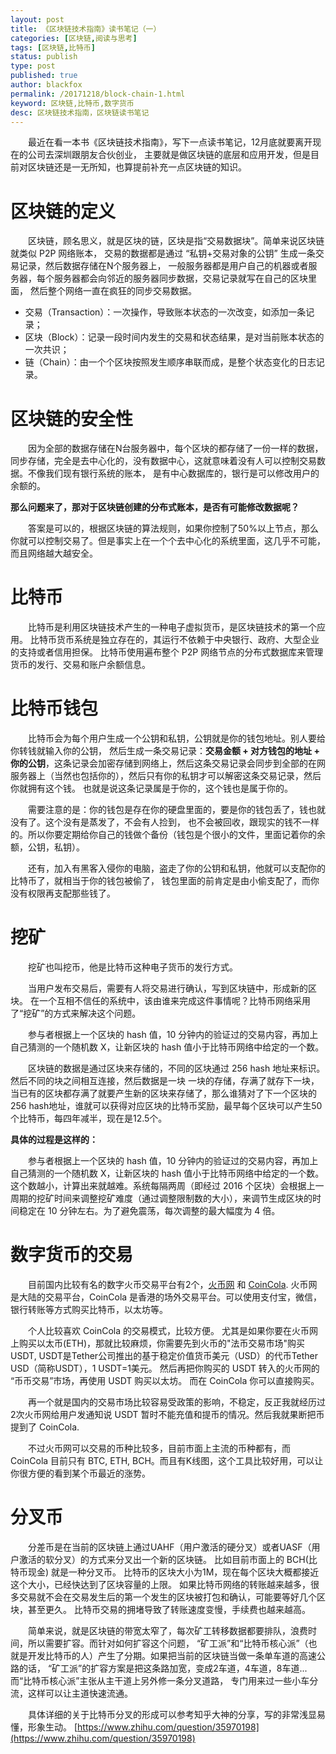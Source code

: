 ```yaml
---
layout: post
title: 《区块链技术指南》读书笔记（一）
categories: [区块链,阅读与思考]
tags: [区块链,比特币]
status: publish
type: post
published: true
author: blackfox
permalink: /20171218/block-chain-1.html
keyword: 区块链,比特币,数字货币
desc: 区块链技术指南，区块链读书笔记
---
```


&emsp;&emsp;最近在看一本书《区块链技术指南》，写下一点读书笔记，12月底就要离开现在的公司去深圳跟朋友合伙创业，
主要就是做区块链的底层和应用开发，但是目前对区块链还是一无所知，也算提前补充一点区块链的知识。

区块链的定义
=======
&emsp;&emsp;区块链，顾名思义，就是区块的链，区块是指“交易数据块”。简单来说区块链就类似 P2P 网络账本，
交易的数据都是通过 “私钥+交易对象的公钥” 生成一条交易记录，然后数据存储在N个服务器上，
一般服务器都是用户自己的机器或者服务器，每个服务器都会向邻近的服务器同步数据，交易记录就写在自己的区块里面，
然后整个网络一直在疯狂的同步交易数据。

* 交易（Transaction）：一次操作，导致账本状态的一次改变，如添加一条记录；
* 区块（Block）：记录一段时间内发生的交易和状态结果，是对当前账本状态的一次共识；
* 链（Chain）：由一个个区块按照发生顺序串联而成，是整个状态变化的日志记录。

区块链的安全性
========
&emsp;&emsp;因为全部的数据存储在N台服务器中，每个区块的都存储了一份一样的数据，
同步存储，完全是去中心化的，没有数据中心，这就意味着没有人可以控制交易数据。不像我们现有银行系统的账本，
是有中心数据库的，银行是可以修改用户的余额的。

__那么问题来了，那对于区块链创建的分布式账本，是否有可能修改数据呢？__

&emsp;&emsp;答案是可以的，根据区块链的算法规则，如果你控制了50%以上节点，那么你就可以控制交易了。但是事实上在一个个去中心化的系统里面，这几乎不可能，而且网络越大越安全。

比特币
=====
&emsp;&emsp;比特币是利用区块链技术产生的一种电子虚拟货币，是区块链技术的第一个应用。
比特币货币系统是独立存在的，其运行不依赖于中央银行、政府、大型企业的支持或者信用担保。
比特币使用遍布整个 P2P 网络节点的分布式数据库来管理货币的发行、交易和账户余额信息。

比特币钱包
=======
&emsp;&emsp;比特币会为每个用户生成一个公钥和私钥，公钥就是你的钱包地址。别人要给你转钱就输入你的公钥，
然后生成一条交易记录：__交易金额 + 对方钱包的地址 + 你的公钥__，这条记录会加密存储到网络上，然后这条交易记录会同步到全部的在网服务器上（当然也包括你的），然后只有你的私钥才可以解密这条交易记录，然后你就拥有这个钱。
也就是说这条记录属是于你的，这个钱也是属于你的。

&emsp;&emsp;需要注意的是：你的钱包是存在你的硬盘里面的，要是你的钱包丢了，钱也就没有了。这个没有是蒸发了，不会有人捡到，
也不会被回收，跟现实的钱不一样的。所以你要定期给你自己的钱做个备份（钱包是个很小的文件，里面记着你的余额，公钥，私钥）。

&emsp;&emsp;还有，加入有黑客入侵你的电脑，盗走了你的公钥和私钥，他就可以支配你的比特币了，就相当于你的钱包被偷了，
钱包里面的前肯定是由小偷支配了，而你没有权限再支配那些钱了。

挖矿
=====
&emsp;&emsp;挖矿也叫挖币，他是比特币这种电子货币的发行方式。

&emsp;&emsp;当用户发布交易后，需要有人将交易进行确认，写到区块链中，形成新的区块。
在一个互相不信任的系统中，该由谁来完成这件事情呢？比特币网络采用了“挖矿”的方式来解决这个问题。

&emsp;&emsp;参与者根据上一个区块的 hash 值，10 分钟内的验证过的交易内容，再加上自己猜测的一个随机数 X，让新区块的 hash 值小于比特币网络中给定的一个数。

&emsp;&emsp;区块链的数据是通过区块来存储的，不同的区块通过 256 hash 地址来标识。然后不同的块之间相互连接，然后数据是一块
一块的存储，存满了就存下一块，当已有的区块都存满了就要产生新的区块来存储了，那么谁猜对了下一个区块的 256 hash地址，谁就可以获得对应区块的比特币奖励，最早每个区块可以产生50个比特币，每四年减半，现在是12.5个。

__具体的过程是这样的：__

&emsp;&emsp;参与者根据上一个区块的 hash 值，10 分钟内的验证过的交易内容，再加上自己猜测的一个随机数 X，让新区块的 hash 值小于比特币网络中给定的一个数。这个数越小，计算出来就越难。系统每隔两周（即经过 2016 个区块）会根据上一周期的挖矿时间来调整挖矿难度（通过调整限制数的大小），来调节生成区块的时间稳定在 10 分钟左右。为了避免震荡，每次调整的最大幅度为 4 倍。

数字货币的交易
=======
&emsp;&emsp;目前国内比较有名的数字火币交易平台有2个，[火币网](https://www.huobi.pro/zh-cn/) 和 [CoinCola](https://www.coincola.com/). 火币网是大陆的交易平台，CoinCola 是香港的场外交易平台。可以使用支付宝，微信，银行转账等方式购买比特币，以太坊等。

&emsp;&emsp;个人比较喜欢 CoinCola 的交易模式，比较方便。
尤其是如果你要在火币网上购买以太币(ETH)，那就比较麻烦，你需要先到火币的"法币交易市场"购买 USDT, USDT是Tether公司推出的基于稳定价值货币美元（USD）的代币Tether USD（简称USDT），1 USDT=1美元。
然后再把你购买的 USDT 转入的火币网的 “币币交易”市场，再使用 USDT 购买以太坊。
而在 CoinCola 你可以直接购买。

&emsp;&emsp;再一个就是国内的交易市场比较容易受政策的影响，不稳定，反正我就经历过2次火币网给用户发通知说 USDT 暂时不能充值和提币的情况。然后我就果断把币提到了 CoinCola.

&emsp;&emsp;不过火币网可以交易的币种比较多，目前市面上主流的币种都有，而 CoinCola 目前只有 BTC, ETH, BCH。而且有K线图，这个工具比较好用，可以让你很方便的看到某个币最近的涨势。

分叉币
======
&emsp;&emsp;分差币是在当前的区块链上通过UAHF（用户激活的硬分叉）或者UASF（用户激活的软分叉）的方式来分叉出一个新的区块链。
比如目前市面上的 BCH(比特币现金) 就是一种分叉币。
比特币的区块大小为1M，现在每个区块大概都接近这个大小，已经快达到了区块容量的上限。
如果比特币网络的转账越来越多，很多交易就不会在交易发生后的第一个发生的区块被打包和确认，可能要等好几个区块，甚至更久。
比特币交易的拥堵导致了转账速度变慢，手续费也越来越高。

&emsp;&emsp;简单来说，就是区块链的带宽太窄了，每次矿工转移数据都要排队，浪费时间，所以需要扩容。而针对如何扩容这个问题，
“矿工派”和“比特币核心派”（也就是开发比特币的人）产生了分期。如果把当前的区块链当做一条单车道的高速公路的话，
“矿工派”的扩容方案是把这条路加宽，变成2车道，4车道，8车道... 而“比特币核心派”主张从主干道上另外修一条分叉道路，
专门用来过一些小车分流，这样可以让主道快速流通。

&emsp;&emsp;具体详细的关于比特币分叉的形成可以参考知乎大神的分享，写的非常浅显易懂，形象生动。
[https://www.zhihu.com/question/35970198](https://www.zhihu.com/question/35970198)
